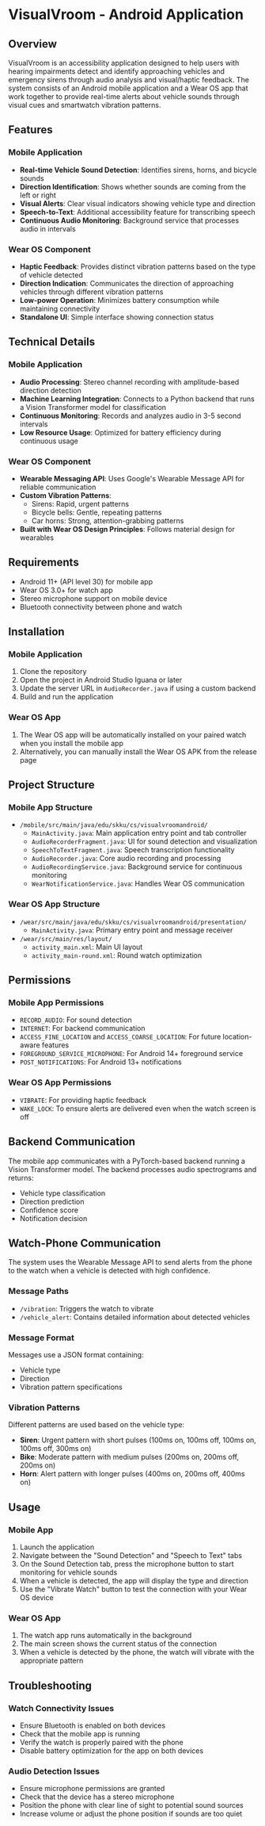 # VisualVroom - Android Application

## Overview
VisualVroom is an accessibility application designed to help users with hearing impairments detect and identify approaching vehicles and emergency sirens through audio analysis and visual/haptic feedback. The system consists of an Android mobile application and a Wear OS app that work together to provide real-time alerts about vehicle sounds through visual cues and smartwatch vibration patterns.

## Features

### Mobile Application
- **Real-time Vehicle Sound Detection**: Identifies sirens, horns, and bicycle sounds
- **Direction Identification**: Shows whether sounds are coming from the left or right
- **Visual Alerts**: Clear visual indicators showing vehicle type and direction
- **Speech-to-Text**: Additional accessibility feature for transcribing speech
- **Continuous Audio Monitoring**: Background service that processes audio in intervals

### Wear OS Component
- **Haptic Feedback**: Provides distinct vibration patterns based on the type of vehicle detected
- **Direction Indication**: Communicates the direction of approaching vehicles through different vibration patterns
- **Low-power Operation**: Minimizes battery consumption while maintaining connectivity
- **Standalone UI**: Simple interface showing connection status

## Technical Details

### Mobile Application
- **Audio Processing**: Stereo channel recording with amplitude-based direction detection
- **Machine Learning Integration**: Connects to a Python backend that runs a Vision Transformer model for classification
- **Continuous Monitoring**: Records and analyzes audio in 3-5 second intervals
- **Low Resource Usage**: Optimized for battery efficiency during continuous usage

### Wear OS Component
- **Wearable Messaging API**: Uses Google's Wearable Message API for reliable communication
- **Custom Vibration Patterns**:
  - Sirens: Rapid, urgent patterns
  - Bicycle bells: Gentle, repeating patterns
  - Car horns: Strong, attention-grabbing patterns
- **Built with Wear OS Design Principles**: Follows material design for wearables

## Requirements
- Android 11+ (API level 30) for mobile app
- Wear OS 3.0+ for watch app
- Stereo microphone support on mobile device
- Bluetooth connectivity between phone and watch

## Installation

### Mobile Application
1. Clone the repository
2. Open the project in Android Studio Iguana or later
3. Update the server URL in `AudioRecorder.java` if using a custom backend
4. Build and run the application

### Wear OS App
1. The Wear OS app will be automatically installed on your paired watch when you install the mobile app
2. Alternatively, you can manually install the Wear OS APK from the release page

## Project Structure

### Mobile App Structure
- `/mobile/src/main/java/edu/skku/cs/visualvroomandroid/`
  - `MainActivity.java`: Main application entry point and tab controller
  - `AudioRecorderFragment.java`: UI for sound detection and visualization
  - `SpeechToTextFragment.java`: Speech transcription functionality
  - `AudioRecorder.java`: Core audio recording and processing
  - `AudioRecordingService.java`: Background service for continuous monitoring
  - `WearNotificationService.java`: Handles Wear OS communication

### Wear OS App Structure
- `/wear/src/main/java/edu/skku/cs/visualvroomandroid/presentation/`
  - `MainActivity.java`: Primary entry point and message receiver
- `/wear/src/main/res/layout/`
  - `activity_main.xml`: Main UI layout
  - `activity_main-round.xml`: Round watch optimization

## Permissions

### Mobile App Permissions
- `RECORD_AUDIO`: For sound detection
- `INTERNET`: For backend communication
- `ACCESS_FINE_LOCATION` and `ACCESS_COARSE_LOCATION`: For future location-aware features
- `FOREGROUND_SERVICE_MICROPHONE`: For Android 14+ foreground service
- `POST_NOTIFICATIONS`: For Android 13+ notifications

### Wear OS App Permissions
- `VIBRATE`: For providing haptic feedback
- `WAKE_LOCK`: To ensure alerts are delivered even when the watch screen is off

## Backend Communication
The mobile app communicates with a PyTorch-based backend running a Vision Transformer model. The backend processes audio spectrograms and returns:
- Vehicle type classification
- Direction prediction
- Confidence score
- Notification decision

## Watch-Phone Communication
The system uses the Wearable Message API to send alerts from the phone to the watch when a vehicle is detected with high confidence.

### Message Paths
- `/vibration`: Triggers the watch to vibrate
- `/vehicle_alert`: Contains detailed information about detected vehicles

### Message Format
Messages use a JSON format containing:
- Vehicle type
- Direction
- Vibration pattern specifications

### Vibration Patterns
Different patterns are used based on the vehicle type:
- **Siren**: Urgent pattern with short pulses (100ms on, 100ms off, 100ms on, 100ms off, 300ms on)
- **Bike**: Moderate pattern with medium pulses (200ms on, 200ms off, 200ms on)
- **Horn**: Alert pattern with longer pulses (400ms on, 200ms off, 400ms on)

## Usage

### Mobile App
1. Launch the application
2. Navigate between the "Sound Detection" and "Speech to Text" tabs
3. On the Sound Detection tab, press the microphone button to start monitoring for vehicle sounds
4. When a vehicle is detected, the app will display the type and direction
5. Use the "Vibrate Watch" button to test the connection with your Wear OS device

### Wear OS App
1. The watch app runs automatically in the background
2. The main screen shows the current status of the connection
3. When a vehicle is detected by the phone, the watch will vibrate with the appropriate pattern

## Troubleshooting

### Watch Connectivity Issues
- Ensure Bluetooth is enabled on both devices
- Check that the mobile app is running
- Verify the watch is properly paired with the phone
- Disable battery optimization for the app on both devices

### Audio Detection Issues
- Ensure microphone permissions are granted
- Check that the device has a stereo microphone
- Position the phone with clear line of sight to potential sound sources
- Increase volume or adjust the phone position if sounds are too quiet
